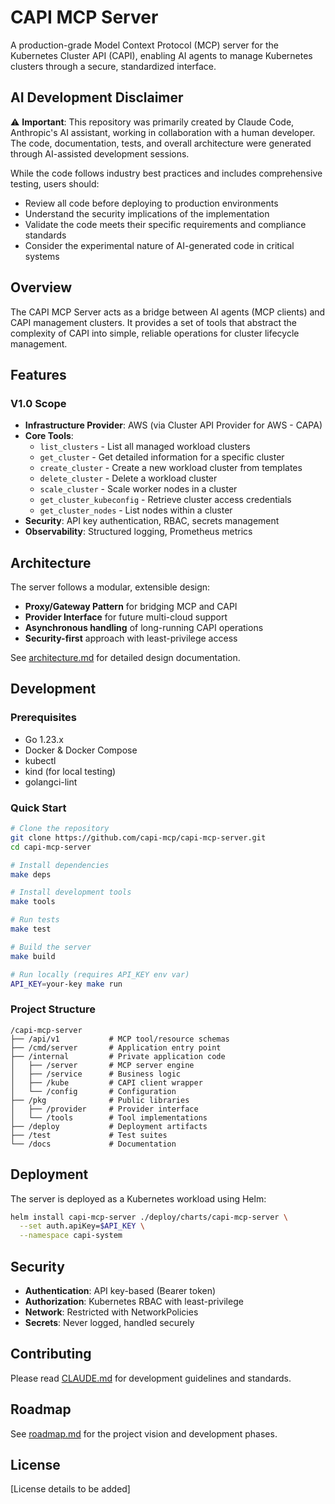 # CAPI MCP Server

A production-grade Model Context Protocol (MCP) server for the Kubernetes Cluster API (CAPI), enabling AI agents to manage Kubernetes clusters through a secure, standardized interface.

## AI Development Disclaimer

⚠️ **Important**: This repository was primarily created by Claude Code, Anthropic's AI assistant, working in collaboration with a human developer. The code, documentation, tests, and overall architecture were generated through AI-assisted development sessions.

While the code follows industry best practices and includes comprehensive testing, users should:
- Review all code before deploying to production environments
- Understand the security implications of the implementation
- Validate the code meets their specific requirements and compliance standards
- Consider the experimental nature of AI-generated code in critical systems

## Overview

The CAPI MCP Server acts as a bridge between AI agents (MCP clients) and CAPI management clusters. It provides a set of tools that abstract the complexity of CAPI into simple, reliable operations for cluster lifecycle management.

## Features

### V1.0 Scope
- **Infrastructure Provider**: AWS (via Cluster API Provider for AWS - CAPA)
- **Core Tools**:
  - `list_clusters` - List all managed workload clusters
  - `get_cluster` - Get detailed information for a specific cluster
  - `create_cluster` - Create a new workload cluster from templates
  - `delete_cluster` - Delete a workload cluster
  - `scale_cluster` - Scale worker nodes in a cluster
  - `get_cluster_kubeconfig` - Retrieve cluster access credentials
  - `get_cluster_nodes` - List nodes within a cluster
- **Security**: API key authentication, RBAC, secrets management
- **Observability**: Structured logging, Prometheus metrics

## Architecture

The server follows a modular, extensible design:
- **Proxy/Gateway Pattern** for bridging MCP and CAPI
- **Provider Interface** for future multi-cloud support
- **Asynchronous handling** of long-running CAPI operations
- **Security-first** approach with least-privilege access

See [architecture.md](architecture.md) for detailed design documentation.

## Development

### Prerequisites
- Go 1.23.x
- Docker & Docker Compose
- kubectl
- kind (for local testing)
- golangci-lint

### Quick Start

```bash
# Clone the repository
git clone https://github.com/capi-mcp/capi-mcp-server.git
cd capi-mcp-server

# Install dependencies
make deps

# Install development tools
make tools

# Run tests
make test

# Build the server
make build

# Run locally (requires API_KEY env var)
API_KEY=your-key make run
```

### Project Structure

```
/capi-mcp-server
├── /api/v1           # MCP tool/resource schemas
├── /cmd/server       # Application entry point
├── /internal         # Private application code
│   ├── /server       # MCP server engine
│   ├── /service      # Business logic
│   ├── /kube         # CAPI client wrapper
│   └── /config       # Configuration
├── /pkg              # Public libraries
│   ├── /provider     # Provider interface
│   └── /tools        # Tool implementations
├── /deploy           # Deployment artifacts
├── /test             # Test suites
└── /docs             # Documentation
```

## Deployment

The server is deployed as a Kubernetes workload using Helm:

```bash
helm install capi-mcp-server ./deploy/charts/capi-mcp-server \
  --set auth.apiKey=$API_KEY \
  --namespace capi-system
```

## Security

- **Authentication**: API key-based (Bearer token)
- **Authorization**: Kubernetes RBAC with least-privilege
- **Network**: Restricted with NetworkPolicies
- **Secrets**: Never logged, handled securely

## Contributing

Please read [CLAUDE.md](CLAUDE.md) for development guidelines and standards.

## Roadmap

See [roadmap.md](roadmap.md) for the project vision and development phases.

## License

[License details to be added]